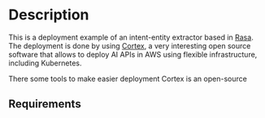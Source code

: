 # Description
This is a deployment example of an intent-entity extractor based in [Rasa](https://rasa.com/docs/). 
The deployment is done by using [Cortex](https://docs.cortex.dev/), a very interesting open source software that allows to deploy AI APIs in AWS using flexible infrastructure, including Kubernetes.

There some tools to make easier deployment
Cortex is an open-source

## Requirements